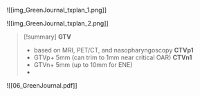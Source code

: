 ![[img_GreenJournal_txplan_1.png]]

![[img_GreenJournal_txplan_2.png]]

>[!summary]
> **GTV**
> - based on MRI, PET/CT, and nasopharyngoscopy
> **CTVp1**
> - GTVp+ 5mm (can trim to 1mm near critical OAR)
> **CTVn1**
> - GTVn+ 5mm (up to 10mm for ENE)
> - 


![[06_GreenJournal.pdf]]